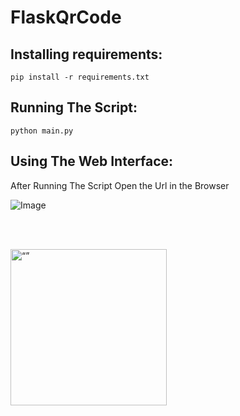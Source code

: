 # FlaskQrCode

## Installing requirements:
```
pip install -r requirements.txt
```


## Running The Script:

```
python main.py
```

## Using The Web Interface:

After Running The Script Open the Url in the Browser

![Image](https://i.ibb.co/zGdNBZv/x-Tf-KCvy-Tz-O-edited.png)

<br>
<br>


[<img src="https://storage.ko-fi.com/cdn/brandasset/kofi_button_blue.png?_gl=1*ay32ne*_ga*MTIwMDc5ODI4MS4xNjg0NjY3MjA5*_ga_M13FZ7VQ2C*MTY4NDY2NzIwOC4xLjEuMTY4NDY2NzUwMy41Ni4wLjA." alt= “” width="250px">](https://ko-fi.com/y3script)

